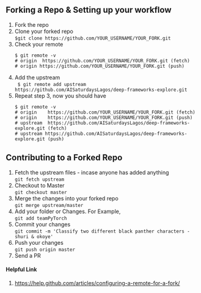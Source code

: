 ## Forking a Repo & Setting up your workflow

1. Fork the repo
2. Clone your forked repo <br>
  `$git clone https://github.com/YOUR_USERNAME/YOUR_FORK.git`
3. Check your remote
      ``` 
      $ git remote -v
      # origin  https://github.com/YOUR_USERNAME/YOUR_FORK.git (fetch)
      # origin https://github.com/YOUR_USERNAME/YOUR_FORK.git (push)
      ```
4. Add the upstream  <br>
 ` $ git remote add upstream https://github.com/AISaturdaysLagos/deep-frameworks-explore.git`
5. Repeat step 3, now you should have
    ````
    $ git remote -v
    # origin    https://github.com/YOUR_USERNAME/YOUR_FORK.git (fetch)
    # origin    https://github.com/YOUR_USERNAME/YOUR_FORK.git (push)
    # upstream  https://github.com/AISaturdaysLagos/deep-frameworks-explore.git (fetch)
    # upstream https://github.com/AISaturdaysLagos/deep-frameworks-explore.git (push)
    ````

## Contributing to a Forked Repo

1. Fetch the upstream files - incase anyone has added anything <br>
    `git fetch upstream `
2. Checkout to Master <br>
    `git checkout master`
3. Merge the changes into your forked repo<br>
    `git merge upstream/master`
4. Add your folder or Changes. For Example, <br>
    `git add teamPyTorch`
5. Commit your changes <br>
    `git commit -m 'Classify two different black panther characters - shuri & okoye'`
6. Push your changes <br>
    `git push origin master`
7. Send a PR


#### Helpful Link 

1. https://help.github.com/articles/configuring-a-remote-for-a-fork/
